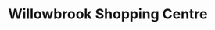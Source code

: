 ---
title: "Willowbrook Shopping Centre"
url: /langley/willowbrook-shopping-centre/
shop: Einkaufszentrum
---